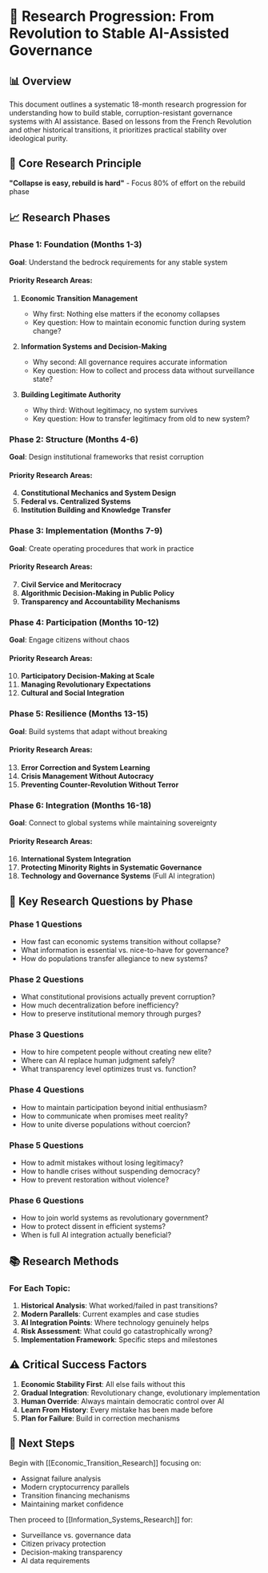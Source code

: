 # 🎯 Research Progression: From Revolution to Stable AI-Assisted Governance

## 📊 Overview

This document outlines a systematic 18-month research progression for understanding how to build stable, corruption-resistant governance systems with AI assistance. Based on lessons from the French Revolution and other historical transitions, it prioritizes practical stability over ideological purity.

## 🔄 Core Research Principle

**"Collapse is easy, rebuild is hard"** - Focus 80% of effort on the rebuild phase

## 📈 Research Phases

### Phase 1: Foundation (Months 1-3)
**Goal**: Understand the bedrock requirements for any stable system

#### Priority Research Areas:
1. **Economic Transition Management** 
   - Why first: Nothing else matters if the economy collapses
   - Key question: How to maintain economic function during system change?

2. **Information Systems and Decision-Making**
   - Why second: All governance requires accurate information
   - Key question: How to collect and process data without surveillance state?

3. **Building Legitimate Authority**
   - Why third: Without legitimacy, no system survives
   - Key question: How to transfer legitimacy from old to new system?

### Phase 2: Structure (Months 4-6)
**Goal**: Design institutional frameworks that resist corruption

#### Priority Research Areas:
4. **Constitutional Mechanics and System Design**
5. **Federal vs. Centralized Systems**
6. **Institution Building and Knowledge Transfer**

### Phase 3: Implementation (Months 7-9)
**Goal**: Create operating procedures that work in practice

#### Priority Research Areas:
7. **Civil Service and Meritocracy**
8. **Algorithmic Decision-Making in Public Policy**
9. **Transparency and Accountability Mechanisms**

### Phase 4: Participation (Months 10-12)
**Goal**: Engage citizens without chaos

#### Priority Research Areas:
10. **Participatory Decision-Making at Scale**
11. **Managing Revolutionary Expectations**
12. **Cultural and Social Integration**
### Phase 5: Resilience (Months 13-15)
**Goal**: Build systems that adapt without breaking

#### Priority Research Areas:
13. **Error Correction and System Learning**
14. **Crisis Management Without Autocracy**
15. **Preventing Counter-Revolution Without Terror**

### Phase 6: Integration (Months 16-18)
**Goal**: Connect to global systems while maintaining sovereignty

#### Priority Research Areas:
16. **International System Integration**
17. **Protecting Minority Rights in Systematic Governance**
18. **Technology and Governance Systems** (Full AI integration)

## 🎯 Key Research Questions by Phase

### Phase 1 Questions
- How fast can economic systems transition without collapse?
- What information is essential vs. nice-to-have for governance?
- How do populations transfer allegiance to new systems?

### Phase 2 Questions
- What constitutional provisions actually prevent corruption?
- How much decentralization before inefficiency?
- How to preserve institutional memory through purges?

### Phase 3 Questions
- How to hire competent people without creating new elite?
- Where can AI replace human judgment safely?
- What transparency level optimizes trust vs. function?

### Phase 4 Questions
- How to maintain participation beyond initial enthusiasm?
- How to communicate when promises meet reality?
- How to unite diverse populations without coercion?

### Phase 5 Questions
- How to admit mistakes without losing legitimacy?
- How to handle crises without suspending democracy?
- How to prevent restoration without violence?

### Phase 6 Questions
- How to join world systems as revolutionary government?
- How to protect dissent in efficient systems?
- When is full AI integration actually beneficial?

## 📚 Research Methods

### For Each Topic:
1. **Historical Analysis**: What worked/failed in past transitions?
2. **Modern Parallels**: Current examples and case studies
3. **AI Integration Points**: Where technology genuinely helps
4. **Risk Assessment**: What could go catastrophically wrong?
5. **Implementation Framework**: Specific steps and milestones

## ⚠️ Critical Success Factors

1. **Economic Stability First**: All else fails without this
2. **Gradual Integration**: Revolutionary change, evolutionary implementation
3. **Human Override**: Always maintain democratic control over AI
4. **Learn From History**: Every mistake has been made before
5. **Plan for Failure**: Build in correction mechanisms

## 🔗 Next Steps

Begin with [[Economic_Transition_Research]] focusing on:
- Assignat failure analysis
- Modern cryptocurrency parallels
- Transition financing mechanisms
- Maintaining market confidence

Then proceed to [[Information_Systems_Research]] for:
- Surveillance vs. governance data
- Citizen privacy protection
- Decision-making transparency
- AI data requirements